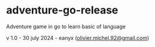 # adventure-go-release

Adventure game in go to learn basic of language  

v 1.0 - 30 july 2024 - eanyx (olivier.michel.92@gmail.com)  

